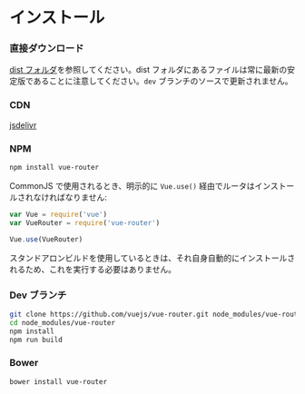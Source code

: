 # インストール

### 直接ダウンロード

[dist フォルダ](https://github.com/vuejs/vue-router/tree/dev/dist)を参照してください。dist フォルダにあるファイルは常に最新の安定版であることに注意してください。`dev` ブランチのソースで更新されません。

### CDN

[jsdelivr](https://cdn.jsdelivr.net/vue.router/0.5.2/vue-router.min.js)

### NPM

``` bash
npm install vue-router
```

CommonJS で使用されるとき、明示的に `Vue.use()` 経由でルータはインストールされなければなりません:

``` js
var Vue = require('vue')
var VueRouter = require('vue-router')

Vue.use(VueRouter)
```

スタンドアロンビルドを使用しているときは、それ自身自動的にインストールされるため、これを実行する必要はありません。

### Dev ブランチ

``` bash
git clone https://github.com/vuejs/vue-router.git node_modules/vue-router
cd node_modules/vue-router
npm install
npm run build
```

### Bower

``` bash
bower install vue-router
```
